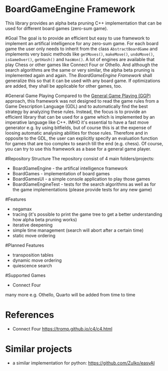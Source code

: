 # BoardGameEngine Framework
This library provides an alpha beta pruning C++ implementation that can be used for different board games (zero-sum game).

#Goal
The goal is to provide an efficient but easy to use framework to implement an artifical intelligence for any zero-sum game.
For each board game the user only needs to inherit from the class `AbstractBoardGame` and implements very basic methods like `getMoves()`,
 `makeMove()`, `undoMove()`, `isGameOver()`, `getHash()` and `hasWon()`.
 A lot of engines are available that play Chess or other games like Connect Four or Othello. And although the search algorithms are the same or very similar,
 the alpha beta pruning is implemented again and again. The *BoardGameEngine Framework* shall generalize this so that it can be used with any board game. If optimizations are added, they shall be applicable for other games, too.

#General Game Playing
Compared to the [General Game Playing (GGP)](https://en.wikipedia.org/wiki/General_game_playing) approach, this framework was not designed to read the game rules from a Game Description Language (GDL) and to automatically find the best strategy by analyzing these rules. Instead, the focus is to provide an efficient library that can be used for a game which is implemented by an imperative language like C++. IMHO it's essential to have a fast move generator e.g. by using bitfields, but of course this is at the expense of loosing automatic analysing abilities for those rules. Therefore and in opposite to the GDL, the user can explicitly specify an evaluation function for games that are too complex to search till the end (e.g. chess).
Of course, you can try to use this framework as a base for a general game player.

#Repository Structure
The repository consist of 4 main folders/projects:
- BoardGameEngine - the artifical intelligence framework
- BoardGames - implementation of board games
- BoardGamesUI - a simple console application to play those games
- BoardGameEngineTest - tests for the search algorithms as well as for the game implementations (please provide tests for any new game)

#Features
- negamax 
- tracing (it's possible to print the game tree to get a better understanding how alpha beta pruning works)
- iterative deepening
- simple time management (search will abort after a certain time)
- static move ordering

#Planned Features
- transposition tables
- dynamic move ordering
- quiescence search

#Supported Games
- Connect Four 

many more e.g. Othello, Quarto will be added from time to time

# References
- Connect Four https://tromp.github.io/c4/c4.html

# Similar projects
- a similar implementation for python: https://github.com/Zulko/easyAI
